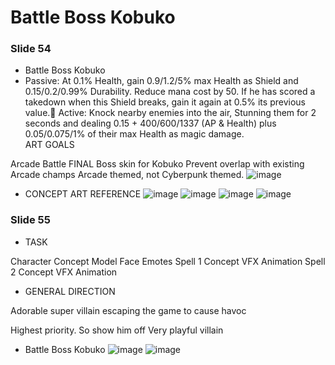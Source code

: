# Battle Boss Kobuko



### Slide 54

- Battle Boss Kobuko
- Passive: At 0.1% Health, gain 0.9/1.2/5% max Health as Shield and 0.15/0.2/0.99% Durability. Reduce mana cost by 50. If he has scored a takedown when this Shield breaks, gain it again at 0.5% its previous value.
Active: Knock nearby enemies into the air, Stunning them for 2 seconds and dealing 0.15 + 400/600/1337 (AP & Health) plus 0.05/0.075/1% of their max Health as magic damage.					
ART GOALS

Arcade Battle FINAL Boss skin for Kobuko
Prevent overlap with existing Arcade champs
Arcade themed, not Cyberpunk themed.
![image](https://lh7-rt.googleusercontent.com/slidesz/AGV_vUeWf7u_0omV_DRGf-eBNjWRgdEEgIxUNEKorYChuSZPniAahd0C4XprZKjF-KB-SzLx_CIxEXGUtt_nomuU8fUqGAyu8orCnwCz40Pe4BZ5_G0r1Iq5M7o1udWSdpjTPDomlgu8Bz8=s2048?key=SjUse99o8xCmA1E3Rz1wYw)
- CONCEPT ART REFERENCE
![image](https://lh7-rt.googleusercontent.com/slidesz/AGV_vUdva14APdHzpmn8xp-aHCQ8mmYzkuADXptDpG223FxtxmvCY4UKj9X2hALbKWaB1TB9OnJGBDo8nxQnhTuhMpzjXm0ozeUwc0wUEi9wg398QBw1fI5zGKaI01h3j6xhU_5chQ7qRw=s2048?key=SjUse99o8xCmA1E3Rz1wYw)
![image](https://lh7-rt.googleusercontent.com/slidesz/AGV_vUdWeQfni_ewboc8WpJr4oHbkj7E_zMB6j0lFS8MihFMezraufOTCg2TzW3wMmc-H3YFvDILth5O9KCwTHcBpAl77QqyPeESFuJn3-ux1utHWYCbxOioiMEgF4VInlfFHCNuyd39Bvo=s2048?key=SjUse99o8xCmA1E3Rz1wYw)
![image](https://lh7-rt.googleusercontent.com/slidesz/AGV_vUc-uDdMpl4VMftJaU8acDbxyzPWqX3VZkAzAfLNhMHsfY_ayoKjZ3yIcxFPGAF0MYwQcTt0BRZI9CEG578xAtzptTe7pv_DJ7vXwWeFKxp9gSi2aKNOSjfcBsX8K5i6-vIJiC-uRwI=s2048?key=SjUse99o8xCmA1E3Rz1wYw)
![image](https://lh7-rt.googleusercontent.com/slidesz/AGV_vUdJZQ5XLTT44MpLxS6EeeEOi-Wi_bEIKLps6a2xnLZFfFzXsIqajzcm-lG3uvVeK0LqMNffgsZkmWiEHs2Syy0M53iefZnZ-vrS2ShUiowBMoG7Spx24cjA3_4Cuz8nY36NtmtBiG4=s2048?key=SjUse99o8xCmA1E3Rz1wYw)

### Slide 55

- TASK

Character
Concept
Model
Face Emotes
Spell 1
Concept
VFX
Animation
Spell 2
Concept
VFX
Animation
- GENERAL DIRECTION

Adorable super villain escaping the game to cause havoc

Highest priority. So show him off
Very playful villain
- Battle Boss Kobuko
![image](https://lh7-rt.googleusercontent.com/slidesz/AGV_vUeWf7u_0omV_DRGf-eBNjWRgdEEgIxUNEKorYChuSZPniAahd0C4XprZKjF-KB-SzLx_CIxEXGUtt_nomuU8fUqGAyu8orCnwCz40Pe4BZ5_G0r1Iq5M7o1udWSdpjTPDomlgu8Bz8=s2048?key=SjUse99o8xCmA1E3Rz1wYw)
![image](https://lh7-rt.googleusercontent.com/slidesz/AGV_vUdJZQ5XLTT44MpLxS6EeeEOi-Wi_bEIKLps6a2xnLZFfFzXsIqajzcm-lG3uvVeK0LqMNffgsZkmWiEHs2Syy0M53iefZnZ-vrS2ShUiowBMoG7Spx24cjA3_4Cuz8nY36NtmtBiG4=s2048?key=SjUse99o8xCmA1E3Rz1wYw)